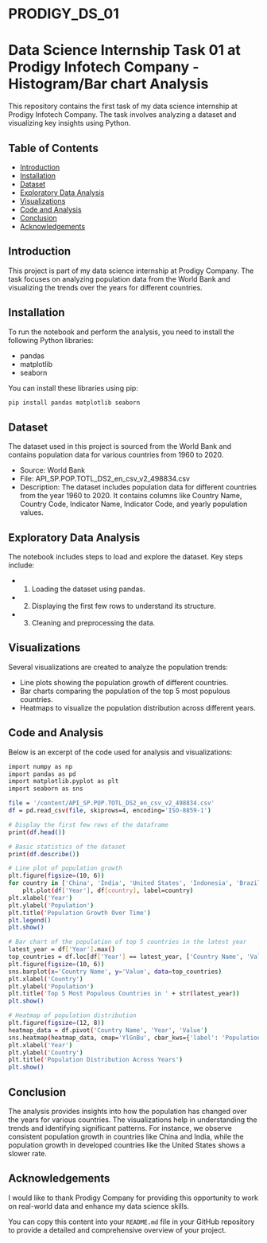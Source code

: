 # PRODIGY_DS_01
# Data Science Internship Task 01 at Prodigy Infotech Company - Histogram/Bar chart Analysis

This repository contains the first task of my data science internship at Prodigy Infotech Company. The task involves analyzing a dataset and visualizing key insights using Python.

## Table of Contents

- [Introduction](#introduction)
- [Installation](#installation)
- [Dataset](#dataset)
- [Exploratory Data Analysis](#exploratory-data-analysis)
- [Visualizations](#visualizations)
- [Code and Analysis](#code-and-analysis)
- [Conclusion](#conclusion)
- [Acknowledgements](#acknowledgements)

## Introduction

This project is part of my data science internship at Prodigy Company. The task focuses on analyzing population data from the World Bank and visualizing the trends over the years for different countries.

## Installation

To run the notebook and perform the analysis, you need to install the following Python libraries:

- pandas
- matplotlib
- seaborn

You can install these libraries using pip:

```bash
pip install pandas matplotlib seaborn
```

## Dataset
The dataset used in this project is sourced from the World Bank and contains population data for various countries from 1960 to 2020.

 -  Source: World Bank
 -  File: API_SP.POP.TOTL_DS2_en_csv_v2_498834.csv
 -  Description: The dataset includes population data for different countries from the year 1960 to 2020. It contains columns like Country Name, Country Code, Indicator Name, Indicator Code, and yearly population values.

## Exploratory Data Analysis
The notebook includes steps to load and explore the dataset. Key steps include:

 - 1. Loading the dataset using pandas.
 - 2. Displaying the first few rows to understand its structure.
 - 3. Cleaning and preprocessing the data.

## Visualizations
Several visualizations are created to analyze the population trends:

 - Line plots showing the population growth of different countries.
 - Bar charts comparing the population of the top 5 most populous countries.
 - Heatmaps to visualize the population distribution across different years.

## Code and Analysis
Below is an excerpt of the code used for analysis and visualizations:

```bash
import numpy as np
import pandas as pd
import matplotlib.pyplot as plt
import seaborn as sns

file = '/content/API_SP.POP.TOTL_DS2_en_csv_v2_498834.csv'
df = pd.read_csv(file, skiprows=4, encoding='ISO-8859-1')

# Display the first few rows of the dataframe
print(df.head())

# Basic statistics of the dataset
print(df.describe())

# Line plot of population growth
plt.figure(figsize=(10, 6))
for country in ['China', 'India', 'United States', 'Indonesia', 'Brazil']:
    plt.plot(df['Year'], df[country], label=country)
plt.xlabel('Year')
plt.ylabel('Population')
plt.title('Population Growth Over Time')
plt.legend()
plt.show()

# Bar chart of the population of top 5 countries in the latest year
latest_year = df['Year'].max()
top_countries = df.loc[df['Year'] == latest_year, ['Country Name', 'Value']].sort_values(by='Value', ascending=False).head(5)
plt.figure(figsize=(10, 6))
sns.barplot(x='Country Name', y='Value', data=top_countries)
plt.xlabel('Country')
plt.ylabel('Population')
plt.title('Top 5 Most Populous Countries in ' + str(latest_year))
plt.show()

# Heatmap of population distribution
plt.figure(figsize=(12, 8))
heatmap_data = df.pivot('Country Name', 'Year', 'Value')
sns.heatmap(heatmap_data, cmap='YlGnBu', cbar_kws={'label': 'Population'})
plt.xlabel('Year')
plt.ylabel('Country')
plt.title('Population Distribution Across Years')
plt.show()
```
## Conclusion
The analysis provides insights into how the population has changed over the years for various countries. The visualizations help in understanding the trends and identifying significant patterns. For instance, we observe consistent population growth in countries like China and India, while the population growth in developed countries like the United States shows a slower rate.

## Acknowledgements
I would like to thank Prodigy Company for providing this opportunity to work on real-world data and enhance my data science skills.

You can copy this content into your `README.md` file in your GitHub repository to provide a detailed and comprehensive overview of your project.





